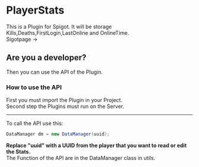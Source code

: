 # PlayerStats
This is a Plugin for Spigot. It will be storage Kills,Deaths,FirstLogin,LastOnline and OnlineTime. <br>
Sigotpage ->   <br>

<h2>Are you a developer?</h2>
Then you can use the API of the Plugin.

<h3>How to use the API</h3>
First you must import the Plugin in your Project. <br>
Second step the Plugins must run on the Server.
<hr>
To call the API use this:<br>

```java
DataManager dm = new DataManager(uuid);
```
<b>Replace "uuid" with a UUID from the player that you want to read or edit the Stats.</b><br>
The Function of the API are in the DataManager class in utils.
